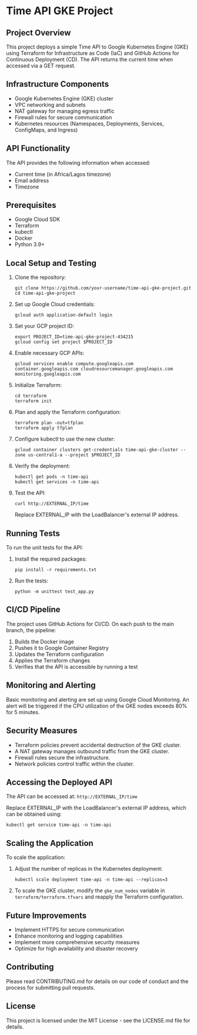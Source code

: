 # Time API GKE Project

## Project Overview

This project deploys a simple Time API to Google Kubernetes Engine (GKE) using Terraform for Infrastructure as Code (IaC) and GitHub Actions for Continuous Deployment (CD). The API returns the current time when accessed via a GET request.

## Infrastructure Components

- Google Kubernetes Engine (GKE) cluster
- VPC networking and subnets
- NAT gateway for managing egress traffic
- Firewall rules for secure communication
- Kubernetes resources (Namespaces, Deployments, Services, ConfigMaps, and Ingress)

## API Functionality

The API provides the following information when accessed:
- Current time (in Africa/Lagos timezone)
- Email address
- Timezone

## Prerequisites

- Google Cloud SDK
- Terraform
- kubectl
- Docker
- Python 3.9+

## Local Setup and Testing

1. Clone the repository:
   ```
   git clone https://github.com/your-username/time-api-gke-project.git
   cd time-api-gke-project
   ```

2. Set up Google Cloud credentials:
   ```
   gcloud auth application-default login
   ```

3. Set your GCP project ID:
   ```
   export PROJECT_ID=time-api-gke-project-434215
   gcloud config set project $PROJECT_ID
   ```

4. Enable necessary GCP APIs:
   ```
   gcloud services enable compute.googleapis.com container.googleapis.com cloudresourcemanager.googleapis.com monitoring.googleapis.com
   ```

5. Initialize Terraform:
   ```
   cd terraform
   terraform init
   ```

6. Plan and apply the Terraform configuration:
   ```
   terraform plan -out=tfplan
   terraform apply tfplan
   ```

7. Configure kubectl to use the new cluster:
   ```
   gcloud container clusters get-credentials time-api-gke-cluster --zone us-central1-a --project $PROJECT_ID
   ```

8. Verify the deployment:
   ```
   kubectl get pods -n time-api
   kubectl get services -n time-api
   ```

9. Test the API:
   ```
   curl http://EXTERNAL_IP/time
   ```
   Replace EXTERNAL_IP with the LoadBalancer's external IP address.

## Running Tests

To run the unit tests for the API:

1. Install the required packages:
   ```
   pip install -r requirements.txt
   ```

2. Run the tests:
   ```
   python -m unittest test_app.py
   ```

## CI/CD Pipeline

The project uses GitHub Actions for CI/CD. On each push to the main branch, the pipeline:

1. Builds the Docker image
2. Pushes it to Google Container Registry
3. Updates the Terraform configuration
4. Applies the Terraform changes
5. Verifies that the API is accessible by running a test

## Monitoring and Alerting

Basic monitoring and alerting are set up using Google Cloud Monitoring. An alert will be triggered if the CPU utilization of the GKE nodes exceeds 80% for 5 minutes.

## Security Measures

- Terraform policies prevent accidental destruction of the GKE cluster.
- A NAT gateway manages outbound traffic from the GKE cluster.
- Firewall rules secure the infrastructure.
- Network policies control traffic within the cluster.

## Accessing the Deployed API

The API can be accessed at: `http://EXTERNAL_IP/time`

Replace EXTERNAL_IP with the LoadBalancer's external IP address, which can be obtained using:
```
kubectl get service time-api -n time-api
```

## Scaling the Application

To scale the application:

1. Adjust the number of replicas in the Kubernetes deployment:
   ```
   kubectl scale deployment time-api -n time-api --replicas=3
   ```

2. To scale the GKE cluster, modify the `gke_num_nodes` variable in `terraform/terraform.tfvars` and reapply the Terraform configuration.

## Future Improvements

- Implement HTTPS for secure communication
- Enhance monitoring and logging capabilities
- Implement more comprehensive security measures
- Optimize for high availability and disaster recovery

## Contributing

Please read CONTRIBUTING.md for details on our code of conduct and the process for submitting pull requests.

## License

This project is licensed under the MIT License - see the LICENSE.md file for details.
